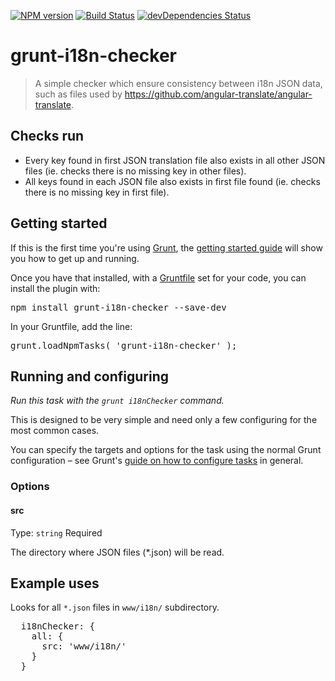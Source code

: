[![NPM version](https://img.shields.io/npm/v/grunt-i18n-checker.svg)](https://npmjs.org/package/grunt-i18n-checker) [![Build Status](https://travis-ci.org/gbourel/grunt-i18n-checker.svg?branch=master)](https://travis-ci.org/gbourel/grunt-i18n-checker) [![devDependencies Status](https://david-dm.org/gbourel/grunt-i18n-checker/dev-status.svg)](https://david-dm.org/gbourel/grunt-i18n-checker?type=dev)

grunt-i18n-checker
====================

> A simple checker which ensure consistency between i18n JSON data, such as files used by https://github.com/angular-translate/angular-translate.

Checks run
----------

* Every key found in first JSON translation file also exists in all other JSON files (ie. checks there is no missing key in other files).
* All keys found in each JSON file also exists in first file found (ie. checks there is no missing key in first file).


Getting started
--------------------

If this is the first time you're using [Grunt](http://gruntjs.com/), the [getting started guide](http://gruntjs.com/getting-started) will show you how to get up and running.

Once you have that installed, with a [Gruntfile](http://gruntjs.com/sample-gruntfile) set for your code, you can install the plugin with:

<pre lang=shell>
npm install grunt-i18n-checker --save-dev
</pre>

In your Gruntfile, add the line:

<pre lang=js>
grunt.loadNpmTasks( 'grunt-i18n-checker' );
</pre>

Running and configuring
--------------------

_Run this task with the `grunt i18nChecker` command._

This is designed to be very simple and need only a few configuring for the most common cases.

You can specify the targets and options for the task using the normal Grunt configuration – see Grunt's [guide on how to configure tasks](http://gruntjs.com/configuring-tasks) in general.

### Options

#### src
Type: `string`
Required

The directory where JSON files (*.json) will be read.



Example uses
--------------------

Looks for all `*.json` files in `www/i18n/` subdirectory.

<pre lang=js>
  i18nChecker: {
    all: {
      src: 'www/i18n/'
    }
  }
</pre>
